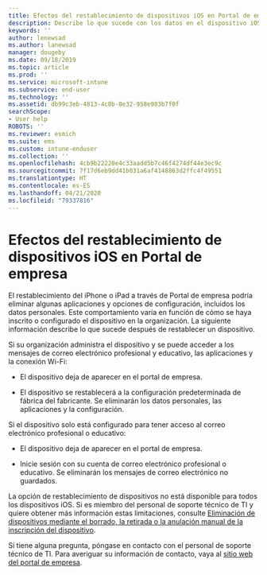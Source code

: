 ```yaml
---
title: Efectos del restablecimiento de dispositivos iOS en Portal de empresa de Intune | Microsoft Docs
description: Describe lo que sucede con los datos en el dispositivo iOS después de restablecerlo en el Portal de empresa de Intune.
keywords: ''
author: lenewsad
ms.author: lanewsad
manager: dougeby
ms.date: 09/18/2019
ms.topic: article
ms.prod: ''
ms.service: microsoft-intune
ms.subservice: end-user
ms.technology: ''
ms.assetid: db99c3eb-4813-4c8b-8e32-958e983b7f0f
searchScope:
- User help
ROBOTS: ''
ms.reviewer: esmich
ms.suite: ems
ms.custom: intune-enduser
ms.collection: ''
ms.openlocfilehash: 4cb9b22220e4c33aadd5b7c46f4274df44e3ec9c
ms.sourcegitcommit: 7f17d6eb9dd41b031a6af4148863d2ffc4f49551
ms.translationtype: HT
ms.contentlocale: es-ES
ms.lasthandoff: 04/21/2020
ms.locfileid: "79337816"
---
```

# <a name="effects-of-company-portal-ios-device-reset"></a>Efectos del restablecimiento de dispositivos iOS en Portal de empresa 

El restablecimiento del iPhone o iPad a través de Portal de empresa podría eliminar algunas aplicaciones y opciones de configuración, incluidos los datos personales. Este comportamiento varía en función de cómo se haya inscrito o configurado el dispositivo en la organización. La siguiente información describe lo que sucede después de restablecer un dispositivo.  

Si su organización administra el dispositivo y se puede acceder a los mensajes de correo electrónico profesional y educativo, las aplicaciones y la conexión Wi-Fi:

- El dispositivo deja de aparecer en el portal de empresa.  

- El dispositivo se restablecerá a la configuración predeterminada de fábrica del fabricante. Se eliminarán los datos personales, las aplicaciones y la configuración.

Si el dispositivo solo está configurado para tener acceso al correo electrónico profesional o educativo:

- El dispositivo deja de aparecer en el portal de empresa.  

- Inicie sesión con su cuenta de correo electrónico profesional o educativo. Se eliminarán los mensajes de correo electrónico no guardados.   

La opción de restablecimiento de dispositivos no está disponible para todos los dispositivos iOS. Si es miembro del personal de soporte técnico de TI y quiere obtener más información estas limitaciones, consulte [Eliminación de dispositivos mediante el borrado, la retirada o la anulación manual de la inscripción del dispositivo](https://docs.microsoft.com/intune/devices-wipe).  

Si tiene alguna pregunta, póngase en contacto con el personal de soporte técnico de TI. Para averiguar su información de contacto, vaya al [sitio web del portal de empresa](https://go.microsoft.com/fwlink/?linkid=2010980).
